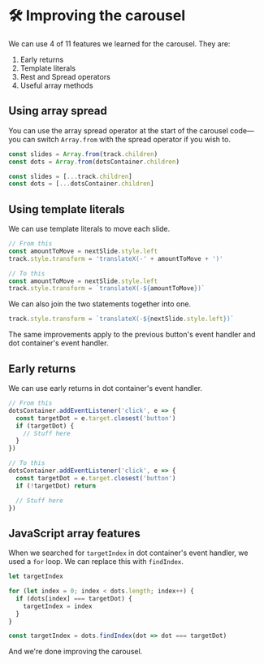 # 🛠 Improving the carousel

We can use 4 of 11 features we learned for the carousel. They are:

1. Early returns
2. Template literals
3. Rest and Spread operators
4. Useful array methods

## Using array spread

You can use the array spread operator at the start of the carousel code—you can switch `Array.from` with the spread operator if you wish to.

```js
const slides = Array.from(track.children)
const dots = Array.from(dotsContainer.children)
```

```js
const slides = [...track.children]
const dots = [...dotsContainer.children]
```

## Using template literals

We can use template literals to move each slide.

```js
// From this
const amountToMove = nextSlide.style.left
track.style.transform = 'translateX(-' + amountToMove + ')'
```

```js
// To this
const amountToMove = nextSlide.style.left
track.style.transform = `translateX(-${amountToMove})`
```

We can also join the two statements together into one.

```js
track.style.transform = `translateX(-${nextSlide.style.left})`
```

The same improvements apply to the previous button's event handler and dot container's event handler.

## Early returns

We can use early returns in dot container's event handler.

```js
// From this
dotsContainer.addEventListener('click', e => {
  const targetDot = e.target.closest('button')
  if (targetDot) {
    // Stuff here
  }
})
```

```js
// To this
dotsContainer.addEventListener('click', e => {
  const targetDot = e.target.closest('button')
  if (!targetDot) return

  // Stuff here
})
```

## JavaScript array features

When we searched for `targetIndex` in dot container's event handler, we used a `for` loop. We can replace this with `findIndex`.

```js
let targetIndex

for (let index = 0; index < dots.length; index++) {
  if (dots[index] === targetDot) {
    targetIndex = index
  }
}
```

```js
const targetIndex = dots.findIndex(dot => dot === targetDot)
```

And we're done improving the carousel.